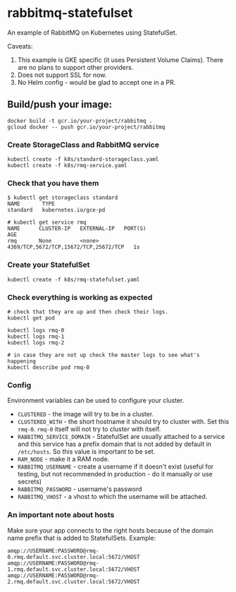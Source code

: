 # rabbitmq-statefulset

An example of RabbitMQ on Kubernetes using StatefulSet.

Caveats:

 1. This example is GKE specific (it uses Persistent Volume Claims). There are no plans to support other providers. 
 2. Does not support SSL for now.
 3. No Helm config - would be glad to accept one in a PR. 


## Build/push your image: 

    docker build -t gcr.io/your-project/rabbitmq .
    gcloud docker -- push gcr.io/your-project/rabbitmq

### Create StorageClass and RabbitMQ service

    kubectl create -f k8s/standard-storageclass.yaml
    kubectl create -f k8s/rmq-service.yaml
    
### Check that you have them

    $ kubectl get storageclass standard
    NAME       TYPE
    standard   kubernetes.io/gce-pd
    
    # kubectl get service rmq
    NAME      CLUSTER-IP   EXTERNAL-IP   PORT(S)                                 AGE
    rmq       None         <none>        4369/TCP,5672/TCP,15672/TCP,25672/TCP   1s 
    
### Create your StatefulSet

    kubectl create -f k8s/rmq-statefulset.yaml

### Check everything is working as expected 

    # check that they are up and then check their logs.
    kubectl get pod
    
    kubectl logs rmq-0
    kubectl logs rmq-1
    kubectl logs rmq-2
    
    # in case they are not up check the master logs to see what's happening 
    kubectl describe pod rmq-0
    

### Config

Environment variables can be used to configure your cluster.

 * `CLUSTERED` - the image will try to be in a cluster. 
 * `CLUSTERED_WITH` - the short hostname it should try to cluster with. Set this `rmq-0`. `rmq-0` itself will not try to cluster with itself.
 * `RABBITMQ_SERVICE_DOMAIN` - StatefulSet are usually attached to a service and this service has a prefix domain that is not added by default in `/etc/hosts`. So this value is important to be set.
 * `RAM_NODE` - make it a RAM node.
 * `RABBITMQ_USERNAME` - create a username if it doesn't exist (useful for testing, but not recommended in production - do it manually or use secrets)
 * `RABBITMQ_PASSWORD` - username's password
 * `RABBITMQ_VHOST` - a vhost to which the username will be attached.
    
### An important note about hosts

Make sure your app connects to the right hosts because of the domain name prefix that is added to StatefulSets. Example:

    amqp://USERNAME:PASSWORD@rmq-0.rmq.default.svc.cluster.local:5672/VHOST
    amqp://USERNAME:PASSWORD@rmq-1.rmq.default.svc.cluster.local:5672/VHOST
    amqp://USERNAME:PASSWORD@rmq-2.rmq.default.svc.cluster.local:5672/VHOST

